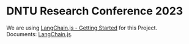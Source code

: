# DNTU Research Conference 2023
 
We are using [LangChain.js - Getting Started](https://langchainers.hashnode.dev/getting-started-with-langchainjs) for this Project.
<br>
Documents: [LangChain.js](https://js.langchain.com/docs/).